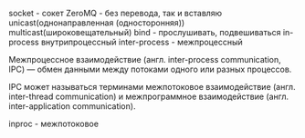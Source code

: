 socket - сокет
ZeroMQ - без перевода, так и вставляю
unicast(однонаправленная (односторонняя))
multicast(широковещательный)
bind - прослушивать, подвешиваться
in-process внутрипроцессный
inter-process - межпроцессный

Межпроцессное взаимодействие (англ. inter-process communication, IPC) — обмен данными между потоками одного или разных процессов.

IPC может называться терминами межпотоковое взаимодействие (англ. inter-thread communication) и межпрограммное взаимодействие (англ. inter-application communication).

inproc - межпотоковое